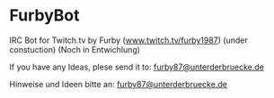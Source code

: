 FurbyBot
========

IRC Bot for Twitch.tv by Furby (www.twitch.tv/furby1987)
(under constuction)
(Noch in Entwichlung)



If you have any Ideas, plese send it to: furby87@unterderbruecke.de


Hinweise und Ideen bitte an: furby87@unterderbruecke.de
